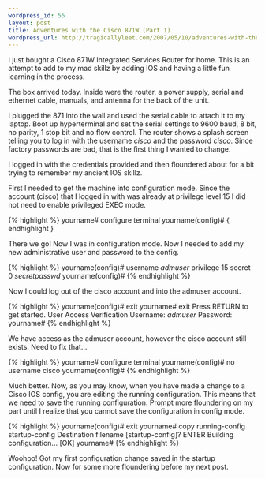 ```yaml
--- 
wordpress_id: 56
layout: post
title: Adventures with the Cisco 871W (Part 1)
wordpress_url: http://tragicallyleet.com/2007/05/10/adventures-with-the-cisco-871w-part-1/
---
```

I just bought a Cisco 871W Integrated Services Router for home.  This is an attempt to add to my mad skillz by adding IOS and having a little fun learning in the process.

The box arrived today.  Inside were the router, a power supply, serial and ethernet cable, manuals, and antenna for the back of the unit.

I plugged the 871 into the wall and used the serial cable to attach it to my laptop.  Boot up hyperterminal and set the serial settings to 9600 baud, 8 bit, no parity, 1 stop bit and no flow control.  The router shows a splash screen telling you to log in with the username <em>cisco</em> and the password <em>cisco</em>.  Since factory passwords are bad, that is the first thing I wanted to change.

I logged in with the credentials provided and then floundered about for a bit trying to remember my ancient IOS skillz.

First I needed to get the machine into configuration mode.  Since the account (cisco) that I logged in with was already at privilege level 15 I did not need to enable privileged EXEC mode.

{% highlight %}
yourname# configure terminal
yourname(config)#
{ endhighlight }

There we go!  Now I was in configuration mode.  Now I needed to add my new administrative user and password to the config.

{% highlight %}
yourname(config)# username <em>admuser</em> privilege 15 secret 0 <em>secretpasswd</em>
yourname(config)#
{% endhighlight %}

Now I could log out of the cisco account and into the admuser account.

{% highlight %}
yourname(config)# exit
yourname# exit
Press RETURN to get started.
User Access Verification
Username: <em>admuser</em>
Password:
yourname#
{% endhighlight %}

We have access as the admuser account, however the cisco account still exists.   Need to fix that...

{% highlight %}
yourname# configure terminal
yourname(config)# no username cisco
yourname(config)#
{% endhighlight %}

Much better.  Now, as you may know, when you have made a change to a Cisco IOS config, you are editing the running configuration.  This means that we need to save the running configuration.  Prompt more floundering on my part until I realize that you cannot save the configuration in config mode.

{% highlight %}
yourname(config)# exit
yourname# copy running-config startup-config
Destination filename [startup-config]? ENTER
Building configuration...
[OK]
yourname#
{% endhighlight %}

Woohoo!  Got my first configuration change saved in the startup configuration.  Now for some more floundering before my next post.
